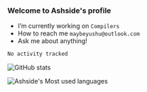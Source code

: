 ### Welcome to Ashside's profile

- I’m currently working on `Compilers`
- How to reach me `maybeyushu@outlook.com`
- Ask me about anything!

<!--START_SECTION:waka-->

```txt
No activity tracked
```

<!--END_SECTION:waka-->

![GitHub stats](https://github-readme-stats.vercel.app/api?username=Ashside)

![Ashside's Most used languages](https://github-readme-stats.vercel.app/api/top-langs/?username=Ashside&layout=compact&hide_border=true&langs_count=10)


